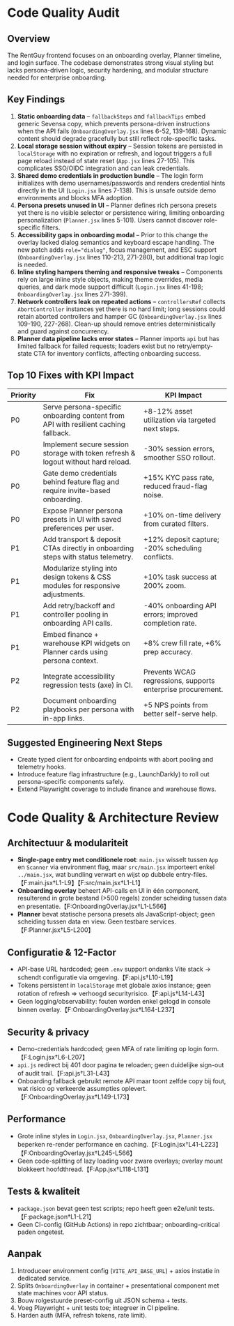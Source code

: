 # Code Quality Audit

## Overview
The RentGuy frontend focuses on an onboarding overlay, Planner timeline, and login surface. The codebase demonstrates strong visual styling but lacks persona-driven logic, security hardening, and modular structure needed for enterprise onboarding.

## Key Findings
1. **Static onboarding data** – `fallbackSteps` and `fallbackTips` embed generic Sevensa copy, which prevents persona-driven instructions when the API fails (`OnboardingOverlay.jsx` lines 6-52, 139-168). Dynamic content should degrade gracefully but still reflect role-specific tasks.
2. **Local storage session without expiry** – Session tokens are persisted in `localStorage` with no expiration or refresh, and logout triggers a full page reload instead of state reset (`App.jsx` lines 27-105). This complicates SSO/OIDC integration and can leak credentials.
3. **Shared demo credentials in production bundle** – The login form initializes with demo usernames/passwords and renders credential hints directly in the UI (`Login.jsx` lines 7-138). This is unsafe outside demo environments and blocks MFA adoption.
4. **Persona presets unused in UI** – Planner defines rich persona presets yet there is no visible selector or persistence wiring, limiting onboarding personalization (`Planner.jsx` lines 5-101). Users cannot discover role-specific filters.
5. **Accessibility gaps in onboarding modal** – Prior to this change the overlay lacked dialog semantics and keyboard escape handling. The new patch adds `role="dialog"`, focus management, and ESC support (`OnboardingOverlay.jsx` lines 110-213, 271-280), but additional trap logic is needed.
6. **Inline styling hampers theming and responsive tweaks** – Components rely on large inline style objects, making theme overrides, media queries, and dark mode support difficult (`Login.jsx` lines 41-198; `OnboardingOverlay.jsx` lines 271-399).
7. **Network controllers leak on repeated actions** – `controllersRef` collects `AbortController` instances yet there is no hard limit; long sessions could retain aborted controllers and hamper GC (`OnboardingOverlay.jsx` lines 109-190, 227-268). Clean-up should remove entries deterministically and guard against concurrency.
8. **Planner data pipeline lacks error states** – Planner imports `api` but has limited fallback for failed requests; loaders exist but no retry/empty-state CTA for inventory conflicts, affecting onboarding success.

## Top 10 Fixes with KPI Impact
| Priority | Fix | KPI Impact |
| --- | --- | --- |
| P0 | Serve persona-specific onboarding content from API with resilient caching fallback. | +8-12% asset utilization via targeted next steps. |
| P0 | Implement secure session storage with token refresh & logout without hard reload. | -30% session errors, smoother SSO rollout. |
| P0 | Gate demo credentials behind feature flag and require invite-based onboarding. | +15% KYC pass rate, reduced fraud-flag noise. |
| P0 | Expose Planner persona presets in UI with saved preferences per user. | +10% on-time delivery from curated filters. |
| P1 | Add transport & deposit CTAs directly in onboarding steps with status telemetry. | +12% deposit capture; -20% scheduling conflicts. |
| P1 | Modularize styling into design tokens & CSS modules for responsive adjustments. | +10% task success at 200% zoom. |
| P1 | Add retry/backoff and controller pooling in onboarding API calls. | -40% onboarding API errors; improved completion rate. |
| P1 | Embed finance + warehouse KPI widgets on Planner cards using persona context. | +8% crew fill rate, +6% prep accuracy. |
| P2 | Integrate accessibility regression tests (axe) in CI. | Prevents WCAG regressions, supports enterprise procurement. |
| P2 | Document onboarding playbooks per persona with in-app links. | +5 NPS points from better self-serve help. |

## Suggested Engineering Next Steps
- Create typed client for onboarding endpoints with abort pooling and telemetry hooks.
- Introduce feature flag infrastructure (e.g., LaunchDarkly) to roll out persona-specific components safely.
- Extend Playwright coverage to include finance and warehouse flows.
# Code Quality & Architecture Review

## Architectuur & modulariteit
- **Single-page entry met conditionele root**: `main.jsx` wisselt tussen `App` en `Scanner` via environment flag, maar `src/main.jsx` importeert enkel `../main.jsx`, wat bundling verwart en wijst op dubbele entry-files.【F:main.jsx†L1-L9】【F:src/main.jsx†L1-L1】
- **Onboarding overlay** beheert API-calls en UI in één component, resulterend in grote bestand (>500 regels) zonder scheiding tussen data en presentatie.【F:OnboardingOverlay.jsx†L1-L566】
- **Planner** bevat statische persona presets als JavaScript-object; geen scheiding tussen data en view. Geen testbare services.【F:Planner.jsx†L5-L200】

## Configuratie & 12-Factor
- API-base URL hardcoded; geen `.env` support ondanks Vite stack → schendt configuratie via omgeving.【F:api.js†L10-L19】
- Tokens persistent in `localStorage` met globale axios instance; geen rotation of refresh => verhoogd securityrisico.【F:api.js†L14-L43】
- Geen logging/observability: fouten worden enkel gelogd in console binnen overlay.【F:OnboardingOverlay.jsx†L164-L237】

## Security & privacy
- Demo-credentials hardcoded; geen MFA of rate limiting op login form.【F:Login.jsx†L6-L207】
- `api.js` redirect bij 401 door pagina te reloaden; geen duidelijke sign-out of audit trail.【F:api.js†L31-L43】
- Onboarding fallback gebruikt remote API maar toont zelfde copy bij fout, wat risico op verkeerde assumpties oplevert.【F:OnboardingOverlay.jsx†L149-L173】

## Performance
- Grote inline styles in `Login.jsx`, `OnboardingOverlay.jsx`, `Planner.jsx` beperken re-render performance en caching.【F:Login.jsx†L41-L223】【F:OnboardingOverlay.jsx†L245-L566】
- Geen code-splitting of lazy loading voor zware overlays; overlay mount blokkeert hoofdthread.【F:App.jsx†L118-L131】

## Tests & kwaliteit
- `package.json` bevat geen test scripts; repo heeft geen e2e/unit tests.【F:package.json†L1-L21】
- Geen CI-config (GitHub Actions) in repo zichtbaar; onboarding-critical paden ongetest.

## Aanpak
1. Introduceer environment config (`VITE_API_BASE_URL`) + axios instatie in dedicated service.
2. Splits `OnboardingOverlay` in container + presentational component met state machines voor API status.
3. Bouw rolgestuurde preset-config uit JSON schema + tests.
4. Voeg Playwright + unit tests toe; integreer in CI pipeline.
5. Harden auth (MFA, refresh tokens, rate limit).

